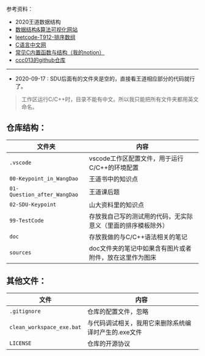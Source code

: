 参考资料：

* 2020王道数据结构
* [数据结构&算法可视化网站](https://www.cs.usfca.edu/~galles/visualization/Algorithms.html)
* [leetcode-T912-排序数组](https://leetcode-cn.com/problems/sort-an-array/)
* [C语言中文网](http://c.biancheng.net/c/)
* [常见C内置函数与结构（我的notion）](https://www.notion.so/ysl970629/C-f657c6f4cfee49fca4d5b1ae80d1b36f)
* [ccc013的github仓库](https://github.com/ccc013/DataStructe-Algorithms_Study)
---

* 2020-09-17 : SDU后面有的文件夹是空的，直接看王道相应部分的代码就行了。

> 工作区运行C/C++时，目录不能有中文。所以我只能把所有文件夹都用英文命名。

## 仓库结构：

| 文件夹                      | 内容                                                         |
| --------------------------- | ------------------------------------------------------------ |
| `.vscode`                   | vscode工作区配置文件，用于运行C/C++的环境配置                |
| `00-Keypoint_in_WangDao`    | 王道书中的知识点                                             |
| `01-Question_after_WangDao` | 王道课后题                                                   |
| `02-SDU-Keypoint`           | 山大资料里的知识点                                           |
| `99-TestCode`               | 存放我自己写的测试用的代码，无实际意义（里面的排序模板除外） |
| `doc`                       | 存放我做的与C/C++语法相关的笔记                              |
| `sources`                   | doc文件夹的笔记中如果含有图片或者附件，放在这里作为图床      |

## 其他文件：

| 文件                      | 内容                                                 |
| ------------------------- | ---------------------------------------------------- |
| `.gitignore`              | 仓库的配置文件，忽略                                 |
| `clean_workspace_exe.bat` | 与代码调试相关，我用它来删除系统编译时产生的.exe文件 |
| `LICENSE`                 | 仓库的开源协议                                       |

